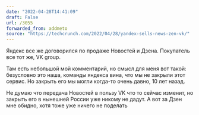 ```yaml
---
date: "2022-04-28T14:41:09"
draft: False
url: /3055
forwarded_from: addmeto
source: "https://techcrunch.com/2022/04/28/yandex-sells-news-zen-vk/"
---
```


Яндекс все же договорился по продаже Новостей и Дзена. Покупатель все тот же, VK group.

Там есть небольшой мой комментарий, но смысл для меня вот такой: безусловно это наша, команды яндекса вина, что мы не закрыли этот сервис. Но закрыть его мы могли когда-то очень давно, 10 лет назад.

Не думаю что передача Новостей в пользу VK что то сейчас изменит, но закрыть его в нынешней России уже никому не дадут. А вот за Дзен мне обидно, хотя тоже уже ничего не поделать

